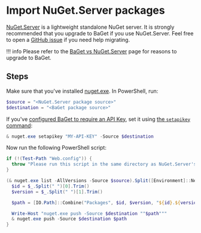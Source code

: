 # Import NuGet.Server packages

[NuGet.Server](https://github.com/NuGet/NuGet.Server) is a lightweight standalone NuGet server. It is strongly recommended that you upgrade to BaGet if you use NuGet.Server. Feel free to open a [GitHub issue](https://github.com/loic-sharma/BaGet/issues) if you need help migrating.

!!! info
    Please refer to the [BaGet vs NuGet.Server](../vs/nugetserver.md) page for reasons to upgrade to BaGet.

## Steps

Make sure that you've installed [nuget.exe](https://www.nuget.org/downloads). In PowerShell, run:

```ps1
$source = "<NuGet.Server package source>"
$destination = "<BaGet package source>"
```

If you've [configured BaGet to require an API Key](https://loic-sharma.github.io/BaGet/configuration/#requiring-an-api-key), set it using [the `setapikey` command](https://docs.microsoft.com/en-us/nuget/reference/cli-reference/cli-ref-setapikey):

```ps1
& nuget.exe setapikey "MY-API-KEY" -Source $destination
```

Now run the following PowerShell script:

```ps1
if (!(Test-Path "Web.config")) {
  throw "Please run this script in the same directory as NuGet.Server's Web.config file"
}

(& nuget.exe list -AllVersions -Source $source).Split([Environment]::NewLine) | % {
  $id = $_.Split(" ")[0].Trim()
  $version = $_.Split(" ")[1].Trim()

  $path = [IO.Path]::Combine("Packages", $id, $version, "${id}.${version}.nupkg")

  Write-Host "nuget.exe push -Source $destination ""$path"""
  & nuget.exe push -Source $destination $path
}
```
